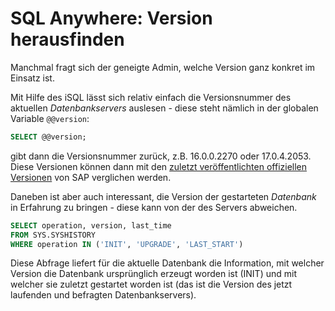 # SQL Anywhere: Version herausfinden


Manchmal fragt sich der geneigte Admin, welche Version ganz konkret im Einsatz ist.

Mit Hilfe des iSQL lässt sich relativ einfach die Versionsnummer des aktuellen *Datenbankservers* auslesen - diese steht nämlich in der globalen Variable `@@version`:

```sql
SELECT @@version;
```

gibt dann die Versionsnummer zurück, z.B. 16.0.0.2270 oder 17.0.4.2053. Diese Versionen können dann mit den [zuletzt veröffentlichten offiziellen Versionen](https://www.sqla.de/sql-anywhere-aktuelle-versionen/) von SAP verglichen werden.

Daneben ist aber auch interessant, die Version der gestarteten *Datenbank* in Erfahrung zu bringen - diese kann von der des Servers abweichen.

```sql
SELECT operation, version, last_time
FROM SYS.SYSHISTORY
WHERE operation IN ('INIT', 'UPGRADE', 'LAST_START')
```

Diese Abfrage liefert für die aktuelle Datenbank die Information, mit welcher Version die Datenbank ursprünglich erzeugt worden ist (INIT) und mit welcher sie zuletzt gestartet worden ist (das ist die Version des jetzt laufenden und befragten Datenbankservers).
